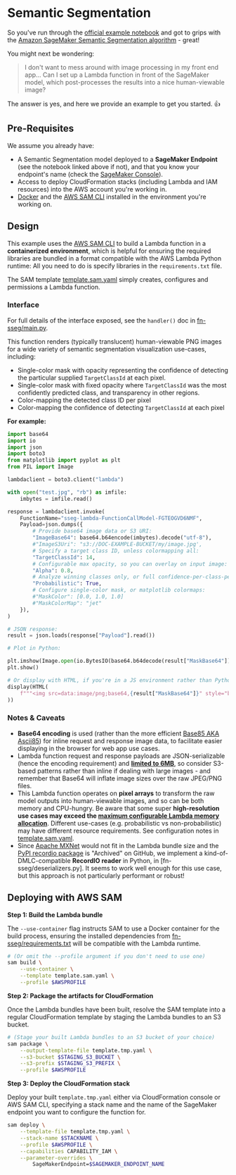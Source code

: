 # Semantic Segmentation

So you've run through the [official example notebook](https://github.com/aws/amazon-sagemaker-examples/tree/master/introduction_to_amazon_algorithms/semantic_segmentation_pascalvoc) and got to grips with the [Amazon SageMaker Semantic Segmentation algorithm](https://docs.aws.amazon.com/sagemaker/latest/dg/semantic-segmentation.html) - great!

You might next be wondering:

> I don't want to mess around with image processing in my front end app... Can I set up a Lambda function in front of the SageMaker model, which post-processes the results into a nice human-viewable image?

The answer is yes, and here we provide an example to get you started. 👍


## Pre-Requisites

We assume you already have:

- A Semantic Segmentation model deployed to a **SageMaker Endpoint** (see the notebook linked above if not), and that you know your endpoint's name (check the [SageMaker Console](https://console.aws.amazon.com/sagemaker/home?#/endpoints)).
- Access to deploy CloudFormation stacks (including Lambda and IAM resources) into the AWS account you're working in.
- [Docker](https://www.docker.com/products/docker-desktop) and the [AWS SAM CLI](https://docs.aws.amazon.com/serverless-application-model/latest/developerguide/serverless-sam-cli-install.html) installed in the environment you're working on.


## Design

This example uses the [AWS SAM CLI](https://docs.aws.amazon.com/serverless-application-model/latest/developerguide/serverless-sam-cli-install.html) to build a Lambda function in a **containerized environment**, which is helpful for ensuring the required libraries are bundled in a format compatible with the AWS Lambda Python runtime: All you need to do is specify libraries in the `requirements.txt` file.

The SAM template [template.sam.yaml](template.sam.yaml) simply creates, configures and permissions a Lambda function.

### Interface

For full details of the interface exposed, see the `handler()` doc in [fn-sseg/main.py](fn-sseg/main.py).

This function renders (typically translucent) human-viewable PNG images for a wide variety of semantic segmentation visualization use-cases, including:

- Single-color mask with opacity representing the confidence of detecting the particular supplied `TargetClassId` at each pixel.
- Single-color mask with fixed opacity where `TargetClassId` was the most confidently predicted class, and transparency in other regions.
- Color-mapping the detected class ID per pixel
- Color-mapping the confidence of detecting `TargetClassId` at each pixel

**For example:**

```python
import base64
import io
import json
import boto3
from matplotlib import pyplot as plt
from PIL import Image

lambdaclient = boto3.client("lambda")

with open("test.jpg", "rb") as imfile:
    imbytes = imfile.read()

response = lambdaclient.invoke(
    FunctionName="sseg-lambda-FunctionCallModel-FGTEOGVD6NMF",
    Payload=json.dumps({
        # Provide base64 image data or S3 URI:
        "ImageBase64": base64.b64encode(imbytes).decode("utf-8"),
        #"ImageS3Uri": "s3://DOC-EXAMPLE-BUCKET/my/image.jpg',
        # Specify a target class ID, unless colormapping all:
        "TargetClassId": 14,
        # Configurable max opacity, so you can overlay on input image:
        "Alpha": 0.8,
        # Analyze winning classes only, or full confidence-per-class-per-pixel:
        "Probabilistic": True,
        # Configure single-color mask, or matplotlib colormaps:
        #"MaskColor": [0.0, 1.0, 1.0]
        #"MaskColorMap": "jet"
    }),
)

# JSON response:
result = json.loads(response["Payload"].read())

# Plot in Python:

plt.imshow(Image.open(io.BytesIO(base64.b64decode(result["MaskBase64"]))))
plt.show()

# Or display with HTML, if you're in a JS environment rather than Python:
display(HTML(
    f"""<img src=data:image/png;base64,{result["MaskBase64"]}" style="background-image: url('source-image.jpg');"/>"""
))
```

### Notes & Caveats

- **Base64 encoding** is used (rather than the more efficient [Base85 AKA Ascii85](https://en.wikipedia.org/wiki/Ascii85)) for inline request and response image data, to facilitate easier displaying in the browser for web app use cases.
- Lambda function request and response payloads are JSON-serializable (hence the encoding requirement) and **[limited to 6MB](https://docs.aws.amazon.com/lambda/latest/dg/gettingstarted-limits.html)**, so consider S3-based patterns rather than inline if dealing with large images - and remember that Base64 will inflate image sizes over the raw JPEG/PNG files.
- This Lambda function operates on **pixel arrays** to transform the raw model outputs into human-viewable images, and so can be both memory and CPU-hungry. Be aware that some super **high-resolution use cases may exceed the [maximum configurable Lambda memory allocation](https://docs.aws.amazon.com/lambda/latest/dg/gettingstarted-limits.html)**. Different use-cases (e.g. probabilistic vs non-probabilistic) may have different resource requirements. See configuration notes in [template.sam.yaml](template.sam.yaml).
- Since [Apache MXNet](https://mxnet.apache.org/versions/1.7.0/) would not fit in the Lambda bundle size and the [PyPI recordio package](https://pypi.org/project/recordio/) is "Archived" on GitHub, we implement a kind-of-DMLC-compatible **RecordIO reader** in Python, in [fn-sseg/deserializers.py]. It seems to work well enough for this use case, but this approach is not particularly performant or robust!


## Deploying with AWS SAM

**Step 1: Build the Lambda bundle**

The `--use-container` flag instructs SAM to use a Docker container for the build process, ensuring the installed dependencies from [fn-sseg/requirements.txt](fn-sseg/requirements.txt) will be compatible with the Lambda runtime.

```bash
# (Or omit the --profile argument if you don't need to use one)
sam build \
    --use-container \
    --template template.sam.yaml \
    --profile $AWSPROFILE
```

**Step 2: Package the artifacts for CloudFormation**

Once the Lambda bundles have been built, resolve the SAM template into a regular CloudFormation template by staging the Lambda bundles to an S3 bucket. 

```bash
# (Stage your built Lambda bundles to an S3 bucket of your choice)
sam package \
    --output-template-file template.tmp.yaml \
    --s3-bucket $STAGING_S3_BUCKET \
    --s3-prefix $STAGING_S3_PREFIX \
    --profile $AWSPROFILE
```

**Step 3: Deploy the CloudFormation stack**

Deploy your built `template.tmp.yaml` either via CloudFormation console or AWS SAM CLI, specifying a stack name and the name of the SageMaker endpoint you want to configure the function for.

```bash
sam deploy \
    --template-file template.tmp.yaml \
    --stack-name $STACKNAME \
    --profile $AWSPROFILE \
    --capabilities CAPABILITY_IAM \
    --parameter-overrides \
        SageMakerEndpoint=$SAGEMAKER_ENDPOINT_NAME
```
